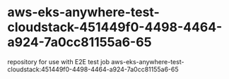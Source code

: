 # aws-eks-anywhere-test-cloudstack-451449f0-4498-4464-a924-7a0cc81155a6-65
repository for use with E2E test job aws-eks-anywhere-test-cloudstack:451449f0-4498-4464-a924-7a0cc81155a6-65
